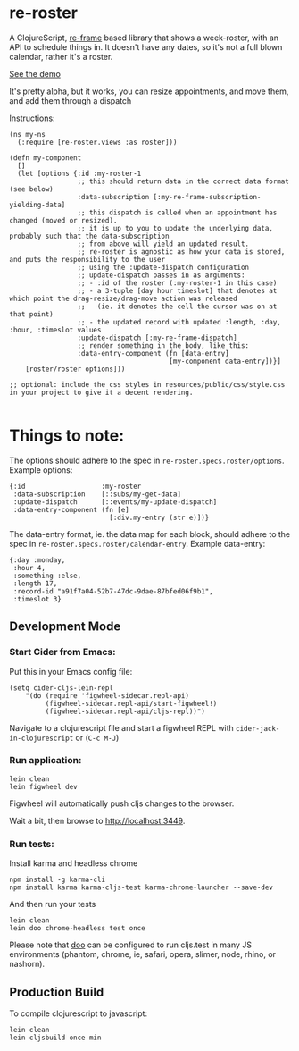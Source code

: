 # re-roster

A ClojureScript, [re-frame](https://github.com/Day8/re-frame) based library that shows a week-roster, with an API to schedule things in.
It doesn't have any dates, so it's not a full blown calendar, rather it's a roster.

[See the demo](https://kah0ona.github.io/re-roster/demo/index.html)

It's pretty alpha, but it works, you can resize appointments, and move them, and add them through a dispatch

Instructions:

```
(ns my-ns
  (:require [re-roster.views :as roster]))

(defn my-component
  []
  (let [options {:id :my-roster-1
                 ;; this should return data in the correct data format (see below)
                 :data-subscription [:my-re-frame-subscription-yielding-data]
                 ;; this dispatch is called when an appointment has changed (moved or resized).
                 ;; it is up to you to update the underlying data, probably such that the data-subscription
                 ;; from above will yield an updated result.
                 ;; re-roster is agnostic as how your data is stored, and puts the responsibility to the user
                 ;; using the :update-dispatch configuration
                 ;; update-dispatch passes in as arguments:
                 ;; - :id of the roster (:my-roster-1 in this case)
                 ;; - a 3-tuple [day hour timeslot] that denotes at which point the drag-resize/drag-move action was released
                 ;;   (ie. it denotes the cell the cursor was on at that point)
                 ;; - the updated record with updated :length, :day, :hour, :timeslot values
                 :update-dispatch [:my-re-frame-dispatch]
                 ;; render something in the body, like this:
                 :data-entry-component (fn [data-entry]
                                        [my-component data-entry])}]
    [roster/roster options]))

;; optional: include the css styles in resources/public/css/style.css in your project to give it a decent rendering.


```
Things to note:
====

The options should adhere to the spec in `re-roster.specs.roster/options`.
Example options:
```
{:id                   :my-roster
 :data-subscription    [::subs/my-get-data]
 :update-dispatch      [::events/my-update-dispatch]
 :data-entry-component (fn [e]
                         [:div.my-entry (str e)])}
```

The data-entry format, ie. the data map for each block, should adhere to the spec in `re-roster.specs.roster/calendar-entry`.
Example data-entry:
```
{:day :monday,
 :hour 4,
 :something :else,
 :length 17,
 :record-id "a91f7a04-52b7-47dc-9dae-87bfed06f9b1",
 :timeslot 3}
```

## Development Mode

### Start Cider from Emacs:

Put this in your Emacs config file:

```
(setq cider-cljs-lein-repl
	"(do (require 'figwheel-sidecar.repl-api)
         (figwheel-sidecar.repl-api/start-figwheel!)
         (figwheel-sidecar.repl-api/cljs-repl))")
```

Navigate to a clojurescript file and start a figwheel REPL with `cider-jack-in-clojurescript` or (`C-c M-J`)

### Run application:

```
lein clean
lein figwheel dev
```

Figwheel will automatically push cljs changes to the browser.

Wait a bit, then browse to [http://localhost:3449](http://localhost:3449).

### Run tests:

Install karma and headless chrome

```
npm install -g karma-cli
npm install karma karma-cljs-test karma-chrome-launcher --save-dev
```

And then run your tests

```
lein clean
lein doo chrome-headless test once
```

Please note that [doo](https://github.com/bensu/doo) can be configured to run cljs.test in many JS environments (phantom, chrome, ie, safari, opera, slimer, node, rhino, or nashorn).

## Production Build


To compile clojurescript to javascript:

```
lein clean
lein cljsbuild once min
```
